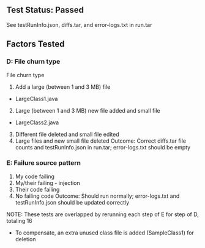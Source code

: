 ## Test Status: Passed
See testRunInfo.json, diffs.tar, and error-logs.txt in run.tar

## Factors Tested
### D: File churn type
File churn type
1. Add a large (between 1 and 3 MB) file
  - LargeClass1.java
2. Large (between 1 and 3 MB) new file added and small file
  - LargeClass2.java
3. Different file deleted and small file edited
4. Large files and new small file deleted
Outcome: Correct diffs.tar file counts and testRunInfo.json in run.tar; error-logs.txt should be empty
### E: Failure source pattern
1. My code failing
2. My/their failing - injection
3. Their code failing
4. No failing code
Outcome: Should run normally; error-logs.txt and testRunInfo.json should be updated correctly


NOTE: These tests are overlapped by rerunning each step of E for step of D, totaling 16
- To compensate, an extra unused class file is added (SampleClass1) for deletion